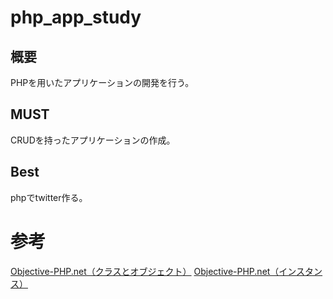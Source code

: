 # php_app_study

## 概要
PHPを用いたアプリケーションの開発を行う。

## MUST
CRUDを持ったアプリケーションの作成。

## Best
phpでtwitter作る。

# 参考
[Objective-PHP.net（クラスとオブジェクト）](http://www.objective-php.net/basic/instance)
[Objective-PHP.net（インスタンス）](http://www.objective-php.net/basic/class)
